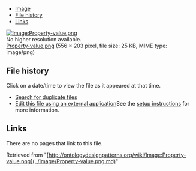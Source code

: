 * [Image](../Image/Property-value.png.md#file)
* [File history](../Image/Property-value.png.md#filehistory)
* [Links](../Image/Property-value.png.md#filelinks)

[![Image:Property-value.png](../../../images/a/a2/Property-value.png)](../../../images/a/a2/Property-value.png)  
No higher resolution available.  
[Property-value.png](../../../images/a/a2/Property-value.png)‎ (556 × 203 pixel, file size: 25 KB, MIME type: image/png)

## File history

Click on a date/time to view the file as it appeared at that time.



  
* [Search for duplicate files](http://ontologydesignpatterns.org/wiki/Special:FileDuplicateSearch/Property-value.png "Special:FileDuplicateSearch/Property-value.png")
* [Edit this file using an external application](http://ontologydesignpatterns.org/wiki/index.php?title=Image:Property-value.png&action=edit&externaledit=true&mode=file "Image:Property-value.png")See the [setup instructions](http://www.mediawiki.org/wiki/Manual:External_editors "http://www.mediawiki.org/wiki/Manual:External_editors") for more information.

## Links



There are no pages that link to this file.




Retrieved from "[http://ontologydesignpatterns.org/wiki/Image:Property-value.png](../Image/Property-value.png.md)"